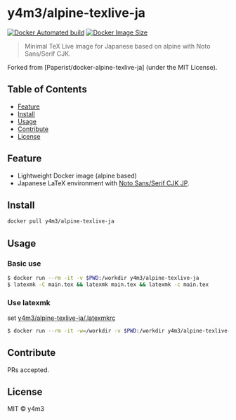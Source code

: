 # y4m3/alpine-texlive-ja

[![Docker Automated build](https://img.shields.io/docker/automated/y4m3/alpine-texlive-ja.svg)](https://hub.docker.com/r/y4m3/alpine-texlive-ja/)
[![Docker Image Size](https://images.microbadger.com/badges/image/y4m3/alpine-texlive-ja.svg)](https://microbadger.com/images/y4m3/alpine-texlive-ja "Get your own image badge on microbadger.com")

> Minimal TeX Live image for Japanese based on alpine with Noto Sans/Serif CJK.

Forked from [Paperist/docker-alpine-texlive-ja] \(under the MIT License\).

## Table of Contents

- [Feature](#feature)
- [Install](#install)
- [Usage](#usage)
- [Contribute](#contribute)
- [License](#license)

## Feature

- Lightweight Docker image (alpine based)
- Japanese LaTeX environment with [Noto Sans/Serif CJK JP](https://www.google.com/get/noto/).

## Install

```bash
docker pull y4m3/alpine-texlive-ja
```

## Usage

### Basic use

```bash
$ docker run --rm -it -v $PWD:/workdir y4m3/alpine-texlive-ja
$ latexmk -C main.tex && latexmk main.tex && latexmk -c main.tex
```

### Use latexmk

set [y4m3/alpine-texlive-ja/.latexmkrc]()

```bash
$ docker run --rm -it -w=/workdir -v $PWD:/workdir y4m3/alpine-texlive-ja /bin/bash -c 'latexmk -pvc main.tex'
```

## Contribute

PRs accepted.

## License

MIT © y4m3

